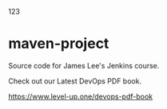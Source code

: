 123

# maven-project
Source code for James Lee's Jenkins course.

Check out our Latest DevOps PDF book.

https://www.level-up.one/devops-pdf-book
